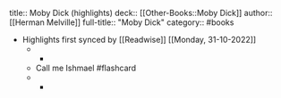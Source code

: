 title:: Moby Dick (highlights)
deck:: [[Other-Books::Moby Dick]]
author:: [[Herman Melville]]
full-title:: "Moby Dick"
category:: #books

- Highlights first synced by [[Readwise]] [[Monday, 31-10-2022]]
	- -
	- Call me Ishmael #flashcard
	- -